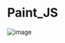 # Paint_JS

![image](https://user-images.githubusercontent.com/101608868/163126807-054792c8-e598-4edb-86da-f4a005addd34.png)<br>
